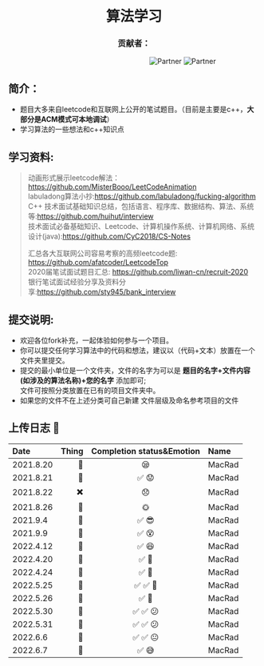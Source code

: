 <h1 align="center">算法学习</h1>  
<h3 align="center">贡献者：</h1>  


&#8195; &#8195; &#8195; &#8195; &#8195;&#8195; &#8195; &#8195; &#8195; &#8195; &#8195; &#8195; &#8195; &#8195; &#8195; &#8195; ![Partner](https://img.shields.io/badge/Boy:-MacRad-red.svg?colorA=48D1CC) ![Partner](https://img.shields.io/badge/Girl:-Trista--lover%20-orange.svg?colorA=FFB6C1)  

## 简介：
* 题目大多来自leetcode和互联网上公开的笔试题目。（目前是主要是c++，__大部分是ACM模式可本地调试__）   
* 学习算法的一些想法和c++知识点  

## 学习资料:    
> 动画形式展示leetcode解法：https://github.com/MisterBooo/LeetCodeAnimation  
> labuladong算法小抄:https://github.com/labuladong/fucking-algorithm  
> C++ 技术面试基础知识总结，包括语言、程序库、数据结构、算法、系统等:https://github.com/huihut/interview  
> 技术面试必备基础知识、Leetcode、计算机操作系统、计算机网络、系统设计(java):https://github.com/CyC2018/CS-Notes
>   
> 汇总各大互联网公司容易考察的高频leetcode题: https://github.com/afatcoder/LeetcodeTop    
>2020届笔试面试题目汇总: https://github.com/liwan-cn/recruit-2020    
>银行笔试面试经验分享及资料分享:https://github.com/sty945/bank_interview  
 
## 提交说明:
* 欢迎各位fork补充，一起体验如何参与一个项目。  
* 你可以提交任何学习算法中的代码和想法，建议以（代码+文本）放置在一个文件夹里提交。
* 提交的最小单位是一个文件夹，文件的名字为可以是 __题目的名字+文件内容(如涉及的算法名称)+您的名字__ 添加即可;  
  文件可按照分类放置在已有的项目文件夹中。 
* 如果您的文件不在上述分类可自己新建 文件层级及命名参考项目的文件 
&nbsp; 

## 上传日志 :tada:  
<div align="center">
  
|   Date      |  Thing      |  Completion status&Emotion               |Name     |
|  :----     |   ---:       | :----:                                   | :----   |
| 2021.8.20   |  :memo:     | :sleepy:                                 |  MacRad |
| 2021.8.21   |  :memo:     |  :white_check_mark: :worried:            |MacRad   |
| 2021.8.22   |  :heavy_multiplication_x:     |  :disappointed:  |MacRad   |
| 2021.8.26   | :bug:     |   :sun_with_face:                   | MacRad  |
| 2021.9.4    |  :memo:     | :white_check_mark: :sunglasses:          | MacRad  |
| 2021.9.9    |  :memo:     | :white_check_mark:      :dizzy_face:     | MacRad  |  
| 2022.4.12    |  :memo:    | :white_check_mark:      :satisfied:      | MacRad  | 
| 2022.4.20    |  :memo:    | :white_check_mark:      :facepunch:      | MacRad  |  
| 2022.4.24    |  :memo:    | :white_check_mark:      :facepunch:      | MacRad  |
| 2022.5.25    |  :memo:    | :white_check_mark:   :white_check_mark:     :facepunch:  | MacRad  |
| 2022.5.26    |  :memo:    | :white_check_mark:     :facepunch:      | MacRad  |
| 2022.5.30    |  :memo:    | :white_check_mark:  :white_check_mark:   :confused:      | MacRad  |
| 2022.5.31    |  :memo:    | :white_check_mark:  :white_check_mark:   :confused:      | MacRad  |
| 2022.6.6     |  :memo:    | :white_check_mark:  :white_check_mark:   :neutral_face:  | MacRad  |
| 2022.6.7     |  :memo:    | :white_check_mark:     :sweat_smile:  | MacRad  |
 <div>

